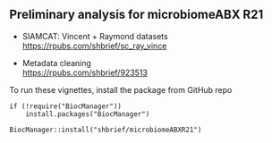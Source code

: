 ## Preliminary analysis for microbiomeABX R21

* SIAMCAT: Vincent + Raymond datasets   
https://rpubs.com/shbrief/sc_ray_vince

* Metadata cleaning    
https://rpubs.com/shbrief/923513


To run these vignettes, install the package from GitHub repo
```
if (!require("BiocManager"))
    install.packages("BiocManager")
    
BiocManager::install("shbrief/microbiomeABXR21")
```
